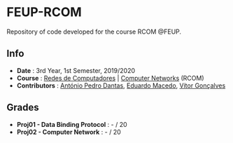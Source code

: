 # FEUP-RCOM
Repository of code developed for the course RCOM @FEUP.

## Info
* **Date** : 3rd Year, 1st Semester, 2019/2020
* **Course** : [Redes de Computadores](https://sigarra.up.pt/feup/pt/ucurr_geral.ficha_uc_view?pv_ocorrencia_id=436445) | [Computer Networks](https://sigarra.up.pt/feup/en/ucurr_geral.ficha_uc_view?pv_ocorrencia_id=436445) (RCOM)
* **Contributors** : [António Pedro Dantas](https://github.com/antoniopedrodantas), [Eduardo Macedo](https://github.com/edumacedo99), [Vítor Gonçalves](https://github.com/torrinheira)

## Grades

* **Proj01 - Data Binding Protocol** : - / 20
* **Proj02 - Computer Network** : - / 20

